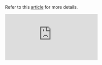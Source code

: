 Refer to this [article](https://grasshopper.tech/2224/) for more details.

![Sample Report](https://github.com/grasshopper7/cucumber-pdf-plugin-report/blob/master/cucumber-pdf-plugin-report/pdf-report/report.pdf)
